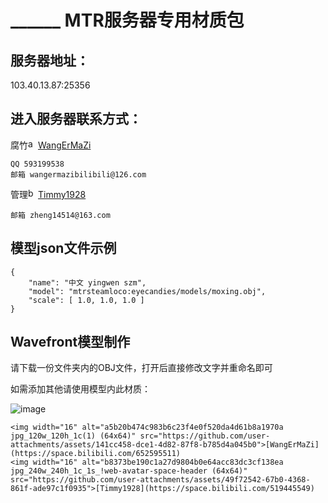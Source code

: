______ MTR服务器专用材质包
=

服务器地址：
-
103.40.13.87:25356

进入服务器联系方式：
-
腐竹<img width="16" alt="a5b20b474c983b6c23f4e0f520da4d61b8a1970a jpg_120w_120h_1c(1) (64x64)" src="https://github.com/user-attachments/assets/141cc458-dce1-4d82-87f8-b785d4a045b0">[WangErMaZi](https://space.bilibili.com/652595511)

    QQ 593199538
    邮箱 wangermazibilibili@126.com

管理<img width="16" alt="b8373be190c1a27d9804b0e64acc83dc3cf138ea jpg_240w_240h_1c_1s_!web-avatar-space-header (64x64)" src="https://github.com/user-attachments/assets/49f72542-67b0-4368-861f-ade97c1f0935">[Timmy1928](https://space.bilibili.com/519445549)

    邮箱 zheng14514@163.com

模型json文件示例
-
```
{
    "name": "中文 yingwen szm",
    "model": "mtrsteamloco:eyecandies/models/moxing.obj",
    "scale": [ 1.0, 1.0, 1.0 ]
}
```

Wavefront模型制作
-
请下载一份文件夹内的OBJ文件，打开后直接修改文字并重命名即可

如需添加其他请使用模型内此材质：

![image](https://github.com/user-attachments/assets/19d887e4-ff5b-482f-a51d-92c90fc400bc)

```
<img width="16" alt="a5b20b474c983b6c23f4e0f520da4d61b8a1970a jpg_120w_120h_1c(1) (64x64)" src="https://github.com/user-attachments/assets/141cc458-dce1-4d82-87f8-b785d4a045b0">[WangErMaZi](https://space.bilibili.com/652595511)
<img width="16" alt="b8373be190c1a27d9804b0e64acc83dc3cf138ea jpg_240w_240h_1c_1s_!web-avatar-space-header (64x64)" src="https://github.com/user-attachments/assets/49f72542-67b0-4368-861f-ade97c1f0935">[Timmy1928](https://space.bilibili.com/519445549)
```
